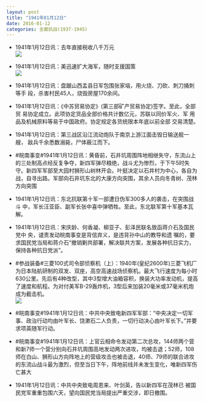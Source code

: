 ```yaml
---
layout: post
title: "1941年01月12日"
date: 2016-01-12
categories: 全面抗战(1937-1945)
---
```


<meta name="referrer" content="no-referrer" />

- 1941年1月12日讯：去年直接税收八千万元 <br/><img src="https://ww3.sinaimg.cn/large/aca367d8jw1ezx489n3sxj207l06ugma.jpg" />

- 1941年1月12日讯：美迅速扩大海军，随时支援国策 <br/><img src="https://ww4.sinaimg.cn/large/aca367d8jw1ezx2i8z2woj20b10kljuh.jpg" />

- 1941年1月12日讯：盘踞山西盂县日军包围张家垴，用火烧、刀砍、刺刀捅刺等手 段，杀害村民45人，烧毁房屋170余间。 

- 1941年1月12日讯：《中苏贸易协定》(第三部矿产贸易协定)签字。至此，全部贸 易协定成立。此项协定货品全部价格共计数亿元，苏联以同价军火、军 用品及机械原料等易于中国政府。协定规定各货统限本年底以前全部 交易清楚。 

- 1941年1月12日讯：第三战区沿江流动炮队于南京上游江面击毁日输送舰一艘， 敌兵千余悉数溺毙，尸体蔽江而下。 

- #皖南事变#1941年1月12日讯：黄昏前，石井坑周围阵地相继失守，东流山上的三处制高点经反复争夺，新四军弹尽粮绝，战斗尤为惨烈，于下午5时失守。新四军军部至大园村狮形山树林开会。叶挺决定以石井村为中心，各自为战，自寻出路。军部向石井坑东北的大康方向突围，其余人员向冬青树、茂林方向突围  

- 1941年1月12日讯：东北抗联第十军一部遭日伪军300多人的袭击，在突围战斗 中，军长汪亚臣、副军长张中喜中弹牺牲。至此，东北联军第十军基本瓦解。 

- 1941年1月12日讯：宋庆龄、何香凝、柳亚子、彭泽民联名致函蒋介石及国民党中 央，谴责发动皖南事变是背信弃义，是违背孙中山的教导和遗 嘱的，要求国民党当局和蒋介石“撤销剿共部署，解决联共方案，发展各种抗日实力，保持各种抗日党派”。  

- #参战装备#三菱100式司令部侦察机（上）：1940年(皇纪2600年)三菱飞机厂为日本陆航研制的双发、双座，高空高速战场侦察机。最大飞行速度为每小时630公里。先后有4种改型，其中3型增大油箱容积，换装大功率发动机，提高了速度和航程。为对付美军B-29轰炸机，3型后来加装20毫米或37毫米机炮成为截击机。 <br/><img src="https://ww1.sinaimg.cn/large/aca367d8jw1ezwhejpwwxj20nm112dpq.jpg" />

- #皖南事变#1941年1月12日讯：中共中央致电新四军军部：“中央决定一切军事、政治行动均由叶军长、饶漱石二人负责，一切行动决心由叶军长下。”并要求项英随军行动。 

- #皖南事变#1941年1月12日讯：上官云相命令发动第二次总攻，144师两个营和新7师一个营分别向石井坑周围高地发动两次进攻，均被击退；52师，108师在白山、狮形山方向阵地上的营级攻击也被击退，40师、79师的联合进攻的东流山战斗最为激烈，但至当日下午，阵地前线并未发生变化，唯新四军伤亡甚大 

- 1941年1月12日讯：中共中央致电周恩来、叶剑英，告以新四军在茂林已 被国民党军重重包围六天，望向国民党当局提出严重交涉，即日撤围。  


